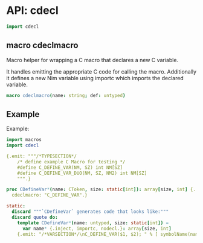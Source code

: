 
# API: cdecl

```nim
import cdecl
```

## **macro** cdeclmacro

<p>Macro helper for wrapping a C macro that declares a new C variable.</p>
<p>It handles emitting the appropriate C code for calling the macro. Additionally it defines a new Nim variable using importc which imports the declared variable.   </p>

```nim
macro cdeclmacro(name: string; def: untyped)
```

## Example

Example:

```nim
import macros
import cdecl 

{.emit: """/*TYPESECTION*/
    /* define example C Macro for testing */
    #define C_DEFINE_VAR(NM, SZ) int NM[SZ]
    #define C_DEFINE_VAR_DUO(NM, SZ, NM2) int NM[SZ]
    """.}

proc CDefineVar*(name: CToken, size: static[int]): array[size, int] {.
  cdeclmacro: "C_DEFINE_VAR".}

static:
  discard """`CDefineVar` generates code that looks like:"""
  discard quote do:
    template CDefineVar*(name: untyped, size: static[int]) =
      var name* {.inject, importc, nodecl.}: array[size, int]
    {.emit: "/*VARSECTION*/\nC_DEFINE_VAR($1, $2); " % [ symbolName(name), $size, ] .}
```